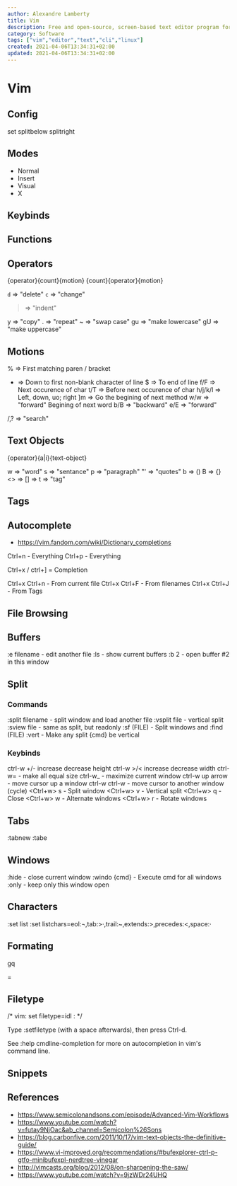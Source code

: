 ```yaml
---
author: Alexandre Lamberty
title: Vim 
description: Free and open-source, screen-based text editor program for Unix
category: Software
tags: ["vim","editor","text","cli","linux"]
created: 2021-04-06T13:34:31+02:00
updated: 2021-04-06T13:34:31+02:00
---
```

# Vim

## Config

set splitbelow splitright

## Modes

* Normal
* Insert
* Visual
* X

## Keybinds

## Functions

## Operators

{operator}{count}{motion}
{count}{operator}{motion}

`d` => "delete"
`c` => "change"

> => "indent"

y => "copy"
. => "repeat"
~ => "swap case"
gu => "make lowercase"
gU => "make uppercase"

## Motions

% => First matching paren / bracket

  - => Down to first non-blank character of line
  $ => To end of line
  f/F => Next occurence of char
  t/T => Before next occurence of char
  h/j/k/l => Left, down, uo; right
  ]m => Go the begining of next method
  w/w => "forward" Begining of next word
  b/B => "backward"
  e/E => "forward"

/,? => "search"

## Text Objects

{operator}{a|i}{text-object}

w => "word"
s => "sentance"
p => "paragraph"
"' => "quotes"
b => ()
B => {}
<> =>
[] =>
t => "tag"

## Tags

## Autocomplete 
- https://vim.fandom.com/wiki/Dictionary_completions

Ctrl+n - Everything
Ctrl+p - Everything

Ctrl+x / ctrl+] = Completion

Ctrl+x Ctrl+n - From current file
Ctrl+x Ctrl+F - From filenames
Ctrl+x Ctrl+J - From Tags

## File Browsing  

## Buffers

:e filename - edit another file
:ls - show current buffers
:b 2 - open buffer #2 in this window


## Split 

### Commands

:split filename - split window and load another file
:vsplit file - vertical split
:sview file - same as split, but readonly
:sf (FILE) - Split windows and :find (FILE)
:vert - Make any split {cmd} be vertical

### Keybinds

ctrl-w +/- increase decrease height
ctrl-w >/< increase decrease width
ctrl-w= - make all equal size
ctrl-w\_ - maximize current window
ctrl-w up arrow - move cursor up a window
ctrl-w ctrl-w - move cursor to another window (cycle)
<Ctrl+w> s - Split window
<Ctrl+w> v - Vertical split
<Ctrl+w> q - Close
<Ctrl+w> w - Alternate windows
<Ctrl+w> r - Rotate windows

## Tabs

:tabnew
:tabe


## Windows

:hide - close current window
:windo {cmd} - Execute cmd for all windows
:only - keep only this window open

## Characters

:set list 
:set listchars=eol:¬,tab:>·,trail:~,extends:>,precedes:<,space:·

## Formating

gq

=

## Filetype

/* vim: set filetype=idl : */ 

Type :setfiletype (with a space afterwards), then press Ctrl-d.

See :help cmdline-completion for more on autocompletion in vim's command line.

## Snippets

## References

- https://www.semicolonandsons.com/episode/Advanced-Vim-Workflows
- https://www.youtube.com/watch?v=futay9NjOac&ab_channel=Semicolon%26Sons
- https://blog.carbonfive.com/2011/10/17/vim-text-objects-the-definitive-guide/
- https://www.vi-improved.org/recommendations/#bufexplorer-ctrl-p-gtfo-minibufexpl-nerdtree-vinegar
- http://vimcasts.org/blog/2012/08/on-sharpening-the-saw/
- https://www.youtube.com/watch?v=9jzWDr24UHQ
